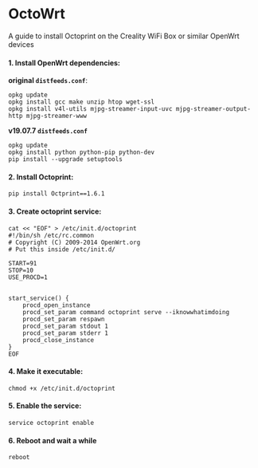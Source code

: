 # OctoWrt
A guide to install Octoprint on the Creality WiFi Box or similar OpenWrt devices

#### 1. Install OpenWrt dependencies:
**original `distfeeds.conf`**:

```
opkg update
opkg install gcc make unzip htop wget-ssl
opkg install v4l-utils mjpg-streamer-input-uvc mjpg-streamer-output-http mjpg-streamer-www
```

**v19.07.7 `distfeeds.conf`**

```
opkg update
opkg install python python-pip python-dev 
pip install --upgrade setuptools
```

#### 2. Install Octoprint:

`pip install Octprint==1.6.1`

#### 3. Create octoprint service:
```
cat << "EOF" > /etc/init.d/octoprint
#!/bin/sh /etc/rc.common
# Copyright (C) 2009-2014 OpenWrt.org
# Put this inside /etc/init.d/

START=91
STOP=10
USE_PROCD=1


start_service() {
    procd_open_instance
    procd_set_param command octoprint serve --iknowwhatimdoing
    procd_set_param respawn
    procd_set_param stdout 1
    procd_set_param stderr 1
    procd_close_instance
}
EOF
```
#### 4. Make it executable:

```
chmod +x /etc/init.d/octoprint
```
#### 5. Enable the service:

```
service octoprint enable
``` 

#### 6. Reboot and wait a while

```
reboot
```
